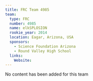 ```yaml
---
title: FRC Team 4985
team:
  type: FRC
  number: 4985
  name: elkSPLOSION
  rookie_year: 2014
  location: Eagar, Arizona, USA
  sponsors:
    - Science Foundation Arizona
    - Round Valley High School
  links:
    Website: 
---
```

No content has been added for this team